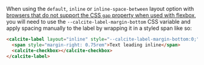 When using the `default`, `inline` or `inline-space-between` layout option with [browsers that do not support the CSS `gap` property when used with flexbox](https://caniuse.com/flexbox-gap), you will need to use the `--calcite-label-margin-bottom` CSS variable and apply spacing manually to the label by wrapping it in a styled span like so:

```html
<calcite-label layout="inline" style="--calcite-label-margin-bottom:0;">
  <span style="margin-right: 0.75rem">Text leading inline</span>
  <calcite-checkbox></calcite-checkbox>
</calcite-label>
```
